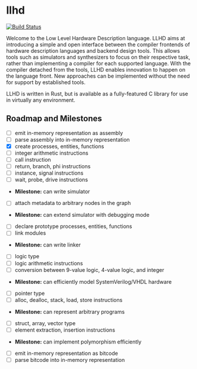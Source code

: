 # llhd

[![Build Status](https://travis-ci.org/fabianschuiki/llhd.svg?branch=rust)](https://travis-ci.org/fabianschuiki/llhd)

Welcome to the Low Level Hardware Description language. LLHD aims at introducing a simple and open interface between the compiler frontends of hardware description languages and backend design tools. This allows tools such as simulators and synthesizers to focus on their respective task, rather than implementing a compiler for each supported language. With the compiler detached from the tools, LLHD enables innovation to happen on the language front. New approaches can be implemented without the need for support by established tools.

LLHD is written in Rust, but is available as a fully-featured C library for use in virtually any environment.


## Roadmap and Milestones

- [ ] emit in-memory representation as assembly
- [ ] parse assembly into in-memory representation
- [x] create processes, entities, functions
- [ ] integer arithmetic instructions
- [ ] call instruction
- [ ] return, branch, phi instructions
- [ ] instance, signal instructions
- [ ] wait, probe, drive instructions
- **Milestone:** can write simulator
- [ ] attach metadata to arbitrary nodes in the graph
- **Milestone:** can extend simulator with debugging mode
- [ ] declare prototype processes, entities, functions
- [ ] link modules
- **Milestone:** can write linker
- [ ] logic type
- [ ] logic arithmetic instructions
- [ ] conversion between 9-value logic, 4-value logic, and integer
- **Milestone:** can efficiently model SystemVerilog/VHDL hardware
- [ ] pointer type
- [ ] alloc, dealloc, stack, load, store instructions
- **Milestone:** can represent arbitrary programs
- [ ] struct, array, vector type
- [ ] element extraction, insertion instructions
- **Milestone:** can implement polymorphism efficiently
- [ ] emit in-memory representation as bitcode
- [ ] parse bitcode into in-memory representation
